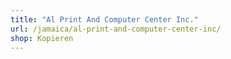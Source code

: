 ```yaml
---
title: "Al Print And Computer Center Inc."
url: /jamaica/al-print-and-computer-center-inc/
shop: Kopieren
---
```

